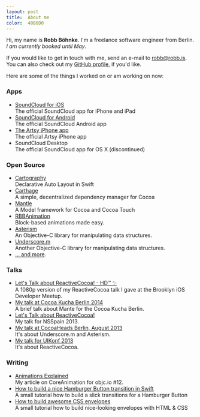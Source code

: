 ```yaml
---
layout: post
title:  About me
color:  40B0D0
---
```


Hi, my name is **Robb Böhnke**. I'm a freelance software engineer from Berlin.
_I am currently booked until May_.

If you would like to get in touch with me, send an e-mail to
[robb@robb.is](mailto:robb@robb.is). You can also check out my [GitHub
profile][github], if you'd like.

Here are some of the things I worked on or am working on now:

### Apps

- [SoundCloud for iOS](http://itunes.apple.com/en/app/soundcloud/id336353151)  
  The official SoundCloud app for iPhone and iPad
- [SoundCloud for Android](https://play.google.com/store/apps/details?id=com.soundcloud.android)  
  The official SoundCloud Android app
- [The Artsy iPhone app](/working-on/artsy-iphone-app)  
  The official Artsy iPhone app
- SoundCloud Desktop  
  The official SoundCloud app for OS X (discontinued)

### Open Source

- [Cartography](https://github.com/robb/Cartography)  
  Declarative Auto Layout in Swift
- [Carthage](https://github.com/Carthage/Carthage)  
  A simple, decentralized dependency manager for Cocoa 
- [Mantle](https://github.com/Mantle/Mantle)  
  A Model framework for Cocoa and Cocoa Touch
- [RBBAnimation](http://robb.is/working-on/rbbanimation)  
  Block-based animations made easy.
- [Asterism](https://github.com/robb/Asterism)  
  An Objective-C library for manipulating data structures.
- [Underscore.m](https://github.com/robb/Underscore.m)  
  Another Objective-C library for manipulating data structures.  
- [… and more][github].

### Talks

- [Let's Talk about ReactiveCocoa! - HD™ ✨](/speaking-at/brooklyn-ios-meetup-feb-2014)  
  A 1080p version of my ReactiveCocoa talk I gave at the Brooklyn iOS Developer Meetup.
- [My talk at Cocoa Kucha Berlin 2014](/speaking-at/cocoa-kucha-berlin)  
  A brief talk about Mante for the Cocoa Kucha Berlin.
- [Let's Talk about ReactiveCocoa!](/speaking-at/nsspain-2013)  
  My talk for NSSpain 2013.
- [My talk at CocoaHeads Berlin, August 2013](/speaking-at/coocaheads-august-2013)  
  It's about Underscore.m and Asterism.
- [My talk for UIKonf 2013](/speaking-at/uikonf-2013)  
  It's about ReactiveCocoa.

### Writing

- [Animations Explained](http://www.objc.io/issue-12/animations-explained.html)  
  My article on CoreAnimation for objc.io #12.
- [How to build a nice Hamburger Button transition in Swift](/working-on/a-hamburger-button-transition)  
  A small tutorial how to build a slick transitions for a Hamburger Button
- [How to build awesome CSS envelopes](/working-on/css-envelopes)  
  A small tutorial how to build nice-looking envelopes with HTML & CSS

[soundcloud_android]: https://play.google.com/store/apps/details?id=com.soundcloud.android
[soundcloud_ios]:     http://itunes.apple.com/en/app/soundcloud/id336353151
[soundcloud]:         https://soundcloud.com
[twitter]:            https://twitter.com/ceterum_censeo
[github]:             https://github.com/robb
